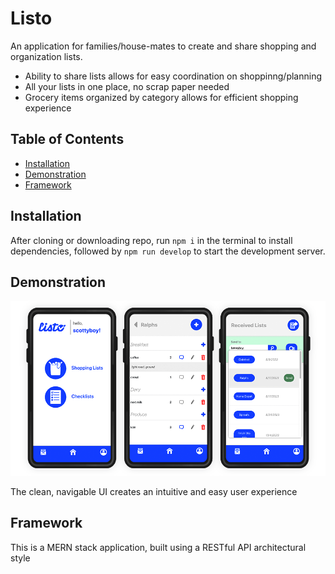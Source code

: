 # Listo

An application for families/house-mates to create and share shopping and organization lists.

* Ability to share lists allows for easy coordination on shoppinng/planning
* All your lists in one place, no scrap paper needed
* Grocery items organized by category allows for efficient shopping experience

## Table of Contents
- [Installation](#installation)
- [Demonstration](#demonstration)
- [Framework](#framework)

## Installation
After cloning or downloading repo, run ```npm i``` in the terminal to install dependencies, followed by ```npm run develop``` to start the development server.

## Demonstration


![demonstration of list user interface](./assets/images/listo-demos.png)

The clean, navigable UI creates an intuitive and easy user experience

## Framework
This is a MERN stack application, built using a RESTful API architectural style